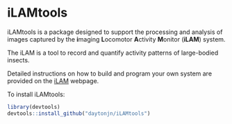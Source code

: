 # iLAMtools

iLAMtools is a package designed to support the processing and analysis of images captured by the **i**maging **L**ocomotor **A**ctivity **M**onitor (**iLAM**) system.

The iLAM is a tool to record and quantify activity patterns of large-bodied insects.

Detailed instructions on how to build and program your own system are provided on the [iLAM](https://daytonjn.github.io/ilam/) webpage.

To install iLAMtools:

``` r
library(devtools)
devtools::install_github("daytonjn/iLAMtools")
```
